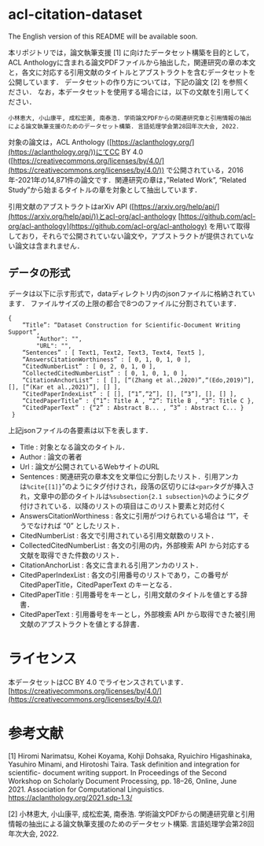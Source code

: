 # acl-citation-dataset

The English version of this README will be available soon. 

本リポジトリでは，論文執筆支援 [1] に向けたデータセット構築を目的として，ACL Anthologyに含まれる論文PDFファイルから抽出した，関連研究の章の本文と，各文に対応する引用文献のタイトルとアブストラクトを含むデータセットを公開しています．
データセットの作り方については，下記の論文 [2] を参照ください．
なお，本データセットを使用する場合には，以下の文献を引用してください．

```
小林恵大, 小山康平, 成松宏美, 南泰浩. 学術論文PDFからの関連研究章と引用情報の抽出による論文執筆支援のためのデータセット構築. 言語処理学会第28回年次大会, 2022.
```

対象の論文は，ACL Anthology ([https://aclanthology.org/](https://aclanthology.org/))にてCC BY 4.0 ([https://creativecommons.org/licenses/by/4.0/](https://creativecommons.org/licenses/by/4.0/)) で公開されている，2016年-2021年の14,871件の論文です．関連研究の章は，”Related Work”, “Related Study”から始まるタイトルの章を対象として抽出しています．

引用文献のアブストラクトはarXiv API ([https://arxiv.org/help/api/](https://arxiv.org/help/api/))とacl-org/acl-anthology [https://github.com/acl-org/acl-anthology](https://github.com/acl-org/acl-anthology) を用いて取得しており，それらで公開されていない論文や，アブストラクトが提供されていない論文は含まれません．

## データの形式
データは以下に示す形式で，dataディレクトリ内のjsonファイルに格納されています．
ファイルサイズの上限の都合で8つのファイルに分割されています．

```
{
    “Title”: “Dataset Construction for Scientific-Document Writing Support”,
		"Author": "",
		"URL": "",
    “Sentences” : [ Text1, Text2, Text3, Text4, Text5 ], 
    “AnswersCitationWorthiness” : [ 0, 1, 0, 1, 0 ], 
    “CitedNumberList” : [ 0, 2, 0, 1, 0 ], 
    “CollectedCitedNumberList” : [ 0, 1, 0, 1, 0 ], 
    “CitationAnchorList” : [ [], [“(Zhang et al.,2020)”,“(Edo,2019)”], [], [“(Kar et al.,2021)”], [] ],
    “CitedPaperIndexList” : [ [], [“1”,“2”], [], [“3”], [], [] ],
    “CitedPaperTitle” : {“1”: Title A , “2”: Title B , “3”: Title C },
    “CitedPaperText” : {“2” : Abstract B... , “3” : Abstract C... }
 }
```

上記jsonファイルの各要素は以下を表します．

- Title : 対象となる論文のタイトル．
- Author : 論文の著者
- Url : 論文が公開されているWebサイトのURL
- Sentences : 関連研究の章本文を文単位に分割したリスト．引用アンカは`%cite{[1]}`”のようにタグ付けされ，段落の区切りには`<par>`タグが挿入され，文章中の節のタイトルは`%subsection{2.1 subsection}%`のようにタグ付けされている．以降のリストの項目はこのリスト要素と対応付く
- AnswersCitationWorthiness : 各文に引用がつけられている場合は “1”，そうでなければ “0” としたリスト．
- CitedNumberList : 各文で引用されている引用文献数のリスト．
- CollectedCitedNumberList : 各文の引用の内，外部検索 API から対応する文献を取得できた件数のリスト．
- CitationAnchorList : 各文に含まれる引用アンカのリスト．
- CitedPaperIndexList : 各文の引用番号のリストであり，この番号が CitedPaperTitle，CitedPaperText のキーとなる．
- CitedPaperTitle : 引用番号をキーとし，引用文献のタイトルを値とする辞書．
- CitedPaperText : 引用番号をキーとし，外部検索 API から取得できた被引用文献のアブストラクトを値とする辞書．

# ライセンス

本データセットはCC BY 4.0 でライセンスされています．[https://creativecommons.org/licenses/by/4.0/](https://creativecommons.org/licenses/by/4.0/)

# 参考文献

[1] Hiromi Narimatsu, Kohei Koyama, Kohji Dohsaka, Ryuichiro Higashinaka, Yasuhiro Minami, and Hirotoshi Taira. Task definition and integration for scientific- document writing support. In Proceedings of the Second Workshop on Scholarly Document Processing, pp. 18–26, Online, June 2021. Association for Computational Linguistics. https://aclanthology.org/2021.sdp-1.3/

[2] 小林恵大, 小山康平, 成松宏美, 南泰浩. 学術論文PDFからの関連研究章と引用情報の抽出による論文執筆支援のためのデータセット構築. 言語処理学会第28回年次大会, 2022.



